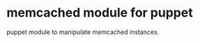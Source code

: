 memcached module for puppet
===========================

puppet module to manipulate memcached instances.

